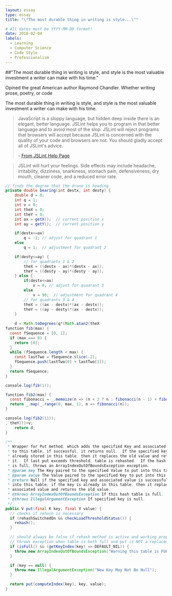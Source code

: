 ```yaml
---
layout: essay
type: essay
title: "\"The most durable thing in writing is style...\""

# All dates must be YYYY-MM-DD format!
date: 2018-02-04
labels:
  - Learning
  - Computer Science
  - Code Style
  - Professionalism
---
```


##"The most durable thing in writing is style, and style is the most valuable investment a writer can make with his time." 

Opined the great American author Raymond Chandler.  Whether writing prose, poetry, or code  


The most durable thing in writing is style, and style is the most valuable investment a writer can make with his time.


>JavaScript is a sloppy language, but hidden deep inside there is an elegant, better language. JSLint helps you to program in that better language and to avoid most of the slop. JSLint will reject programs that browsers will accept because JSLint is concerned with the quality of your code and browsers are not. You should gladly accept all of JSLint's advice.
>
> \- [From JSLint Help Page](http://www.jslint.com/help.html)




>JSLint will hurt your feelings. Side effects may include headache, irritability, dizziness, snarkiness, stomach pain, defensiveness, dry mouth, cleaner code, and a reduced error rate.


```java
// finds the degree that the drone is heading
private double bearing(int destx, int desty) {
	double d = 0;
	int q = 1;
	int v = 0;
	int theX = 0;
	int theY = 0;
	int ax = getX();  // current position x
	int ay = getY();  // current position y

	if(destx<=ax)
		q = -1; // adjust for quadrant 1
	else
		q = 1;  // adjustment for quadrant 2

	if(desty<=ay) {
		// for quadrants 1 & 2
		theX = ((destx - ax)*(destx - ax));  
		theY = ((desty - ay)*(desty - ay));
	} else {
		if(destx<=ax)
			v = 0; // adjust for quadrant 3
		else
			v = 90;  // adjustment for quadrant 4
		// for quadrants 3 & 4			
		theX = ((ax - destx)*(ax - destx));
		theY = ((ay - desty)*(ax - destx));
	} 
	
	d = Math.toDegrees(q*(Math.atan2(theX
function fib(max) {
  const fSequence = [0, 1];
  if (max === 0) {
    return [0];
  }
  while (fSequence.length < max) {
    const lastTwo = fSequence.slice(-2);
    fSequence.push(lastTwo[0] + lastTwo[1]);
  }
  return fSequence;
}

console.log(fib(1));

function fib2(max) {
  const fibonacci = _.memoize(n => (n < 2 ? n : fibonacci(n - 1) + fibonacci(n - 2)));
  return _.map(_.range(0, max, 1), n => fibonacci(n));
}

console.log(fib2(11));
, theY)))+v;
	return d;
}
```
	
	

```java
/**
 * Wrapper for Put method, which adds the specified Key and associated Value 
 * to this table, if successful, it returns null.  If the specified key is 
 * already stored in this table, then it replaces the old value and returns 
 * it.  If last put exceeds threshold, table is rehashed.  If the hash table
 * is full, throws an ArrayIndexOutOfBoundsException exception.
 * @param key The Key paired to the specified Value to put into this table.
 * @param value The Value paired to the specified Key to put into this table.
 * @return Null if the specified key and associated value is successfully put
 * into this table; if the key is already in this table, then it replaces the
 * associated value and returns the old value.
 * @throws ArrayIndexOutOfBoundsException If this hash table is full.
 * @throws IllegalArgumentException If specified key is null.
 */
public V put(final K key, final V value) {
  // checks if rehash is necessary
  if (rehashSwitchedOn && checkLoadThresholdStatus()) {
    rehash();
  }

  // should always be false if rehash method is active and working properly
  // throws exception when table is both full and put is NOT a replacement
  if (isFull() && (getKeyIndex(key) == DEFAULT_NIL)) {
    throw new ArrayIndexOutOfBoundsException("Warning this table is FULL!");
  }

  if (key == null) {
    throw new IllegalArgumentException("New Key May Not Be Null");
  }

  return put(computeIndex(key), key, value);
}
```

